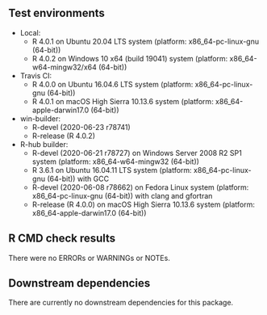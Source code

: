 ## Test environments

* Local:
  - R 4.0.1 on Ubuntu 20.04 LTS system (platform: x86_64-pc-linux-gnu (64-bit))
  - R 4.0.2 on Windows 10 x64 (build 19041) system (platform: x86_64-w64-mingw32/x64 (64-bit))
* Travis CI:
  - R 4.0.0 on Ubuntu 16.04.6 LTS system (platform: x86_64-pc-linux-gnu (64-bit))
  - R 4.0.1 on macOS High Sierra 10.13.6 system (platform: x86_64-apple-darwin17.0 (64-bit))
* win-builder:
  - R-devel (2020-06-23 r78741)
  - R-release (R 4.0.2)
* R-hub builder:
  - R-devel (2020-06-21 r78727) on Windows Server 2008 R2 SP1 system (platform: x86_64-w64-mingw32 (64-bit))
  - R 3.6.1 on Ubuntu 16.04.11 LTS system (platform: x86_64-pc-linux-gnu (64-bit)) with GCC
  - R-devel (2020-06-08 r78662) on Fedora Linux system (platform: x86_64-pc-linux-gnu (64-bit)) with clang and gfortran
  - R-release (R 4.0.0) on macOS High Sierra 10.13.6 system (platform: x86_64-apple-darwin17.0 (64-bit))

## R CMD check results

There were no ERRORs or WARNINGs or NOTEs.

## Downstream dependencies

There are currently no downstream dependencies for this package.
